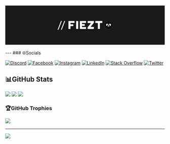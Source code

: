 <p align="center">
  <a href="https://fiezt.ga" target="_blank">
    <img src="assets/top-cover.jpg">
  </a>
</p>
---
### 🌐Socials

[![Discord](https://img.shields.io/badge/Discord-%237289DA.svg?logo=discord&logoColor=white&style=for-the-badge)](https://discord.gg/F7ZK6ssMUm) [![Facebook](https://img.shields.io/badge/Facebook-%231877F2.svg?logo=Facebook&logoColor=white&style=for-the-badge)](https://facebook.com/fieztazica) [![Instagram](https://img.shields.io/badge/Instagram-%23E4405F.svg?logo=Instagram&logoColor=white&style=for-the-badge)](https://instagram.com/fiezt.1492) [![LinkedIn](https://img.shields.io/badge/LinkedIn-%230077B5.svg?logo=linkedin&logoColor=white&style=for-the-badge)](https://linkedin.com/in/fiezt) [![Stack Overflow](https://img.shields.io/badge/-Stackoverflow-FE7A16?logo=stack-overflow&logoColor=white&style=for-the-badge)](https://stackoverflow.com/users/14660191) [![Twitter](https://img.shields.io/badge/Twitter-%231DA1F2.svg?logo=Twitter&logoColor=white&style=for-the-badge)](https://twitter.com/fieztazica)

## 📊GitHub Stats

<p>
  <img src="https://github-readme-stats.vercel.app/api?username=fiezt1492&theme=dracula&hide_border=true&include_all_commits=false&count_private=false" height="128">
  <img src="https://github-readme-streak-stats.herokuapp.com/?user=fiezt1492&theme=dracula&hide_border=true" height="128">
  <img src="https://github-readme-stats.vercel.app/api/top-langs/?username=fiezt1492&theme=dracula&hide_border=true&include_all_commits=false&count_private=false&layout=compact" height="128">
</p>

### 🏆GitHub Trophies

![](https://github-profile-trophy.vercel.app/?username=fiezt1492&theme=dracula&no-frame=true&no-bg=false&margin-w=4)

---
![](https://komarev.com/ghpvc/?username=fiezt1492&label=Views&color=ff79c6&style=for-the-badge)
